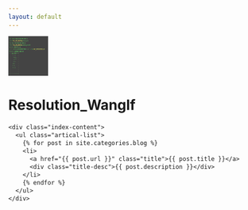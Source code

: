 ```yaml
---
layout: default
---
```


<body>
  <div class="index-wrapper">
    <div class="aside">
      <div class="info-card">
	<img src="images/githubpages/ssh-key-set.png" alt="" width="80" height="80"/>
        <h1>Resolution_Wanglf</h1>
      </div>
      <div id="particles-js"></div>
    </div>

    <div class="index-content">
      <ul class="artical-list">
        {% for post in site.categories.blog %}
        <li>
          <a href="{{ post.url }}" class="title">{{ post.title }}</a>
          <div class="title-desc">{{ post.description }}</div>
        </li>
        {% endfor %}
      </ul>
    </div>
  </div>
</body>
